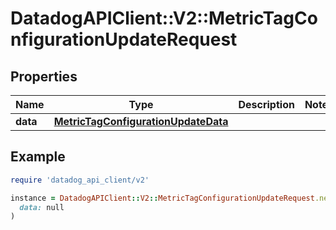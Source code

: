 # DatadogAPIClient::V2::MetricTagConfigurationUpdateRequest

## Properties

| Name     | Type                                                                        | Description | Notes |
| -------- | --------------------------------------------------------------------------- | ----------- | ----- |
| **data** | [**MetricTagConfigurationUpdateData**](MetricTagConfigurationUpdateData.md) |             |       |

## Example

```ruby
require 'datadog_api_client/v2'

instance = DatadogAPIClient::V2::MetricTagConfigurationUpdateRequest.new(
  data: null
)
```
